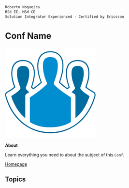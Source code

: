 ```
Roberto Nogueira  
BSd EE, MSd CE
Solution Integrator Experienced - Certified by Ericsson
```
# Conf Name

![project image](images/conf.png)

**About**

Learn everything you need to about the subject of this `Conf`.

[Homepage](https://www.youtube.com/user/Confreaks)

## Topics
```
```
